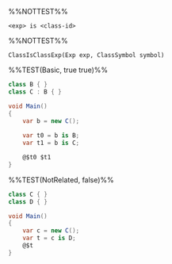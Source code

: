 %%NOTTEST%%
```
<exp> is <class-id>
```

%%NOTTEST%%
```
ClassIsClassExp(Exp exp, ClassSymbol symbol)
```

%%TEST(Basic, true true)%%
```cs
class B { }
class C : B { }

void Main()
{
	var b = new C();
	
	var t0 = b is B;
	var t1 = b is C;

	@$t0 $t1
}
```

%%TEST(NotRelated, false)%%
```cs
class C { }
class D { }

void Main()
{
	var c = new C();
	var t = c is D;
	@$t
}
```